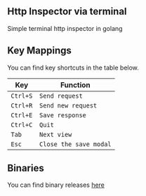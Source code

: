 ## Http Inspector via terminal

Simple terminal http inspector in golang

## Key Mappings

You can find key shortcuts in the table below.

| Key | Function |
| --- | ---       |
| `Ctrl+S`| `Send request`|
| `Ctrl+R`| `Send new request`|
| `Ctrl+E`| `Save response`|
| `Ctrl+C`| `Quit`|
| `Tab`| `Next view`|
| `Esc`| `Close the save modal`|

## Binaries

You can find binary releases [here]("https://github.com/root27/termapi/releases")


